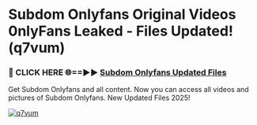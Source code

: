 # Subdom Onlyfans Original Videos 0nlyFans Leaked - Files Updated! (q7vum)

<h3>🔴 CLICK HERE 🌐==►► <a href="https://tinyurl.com/ehrbuxhb" rel="nofollow">Subdom Onlyfans Updated Files</a></h3>

Get Subdom Onlyfans and all content. Now you can access all videos and pictures of Subdom Onlyfans. New Updated Files 2025!

[![q7vum](https://i.imgur.com/lVYEuWS.gif)](https://tinyurl.com/ehrbuxhb)
